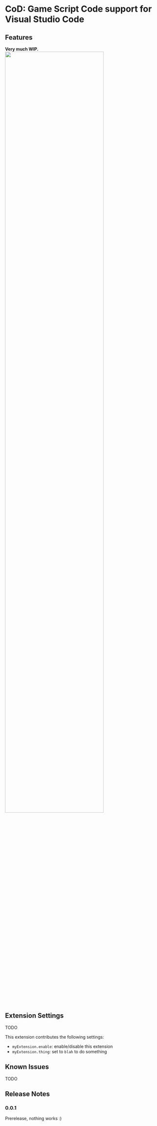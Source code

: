 # CoD: Game Script Code support for Visual Studio Code

## Features

**Very much WIP.**
<img width="80%" src="https://user-images.githubusercontent.com/21311428/178621733-7957dc28-c35e-4fa3-bd19-c9c7ff7b7465.png">

## Extension Settings

TODO

This extension contributes the following settings:

* `myExtension.enable`: enable/disable this extension
* `myExtension.thing`: set to `blah` to do something

## Known Issues

TODO

## Release Notes

### 0.0.1

Prerelease, nothing works :)
